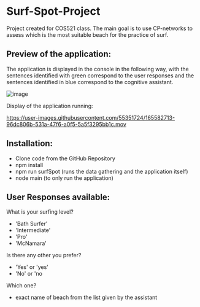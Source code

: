 # Surf-Spot-Project
Project created for COS521 class.
The main goal is to use CP-networks to assess which is the most suitable beach for the practice of surf.

Preview of the application:
  - 
The application is displayed in the console in the following way, with the sentences identified with green correspond to the user responses and the sentences identified in blue correspond to the cognitive assistant.

![image](https://user-images.githubusercontent.com/55351724/165579754-5a1063d0-30e1-44ea-be43-5f9ff6220557.png)

Display of the application running:


https://user-images.githubusercontent.com/55351724/165582713-96dc806b-531a-47f6-a0f5-5a5f3295bb1c.mov



Installation:
  - 
- Clone code from the GitHub Repository
- npm install
- npm run surfSpot (runs the data gathering and the application itself)
- node main (to only run the application)

User Responses available:
  - 
 What is your surfing level? 
 - 'Bath Surfer'
 - 'Intermediate'
 - 'Pro'
 - 'McNamara'

 Is there any other you prefer? 
 - 'Yes' or 'yes'
 - 'No' or 'no

  Which one?
  - exact name of beach from the list given by the assistant
